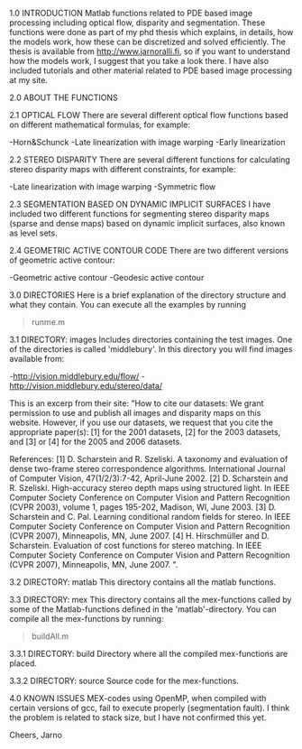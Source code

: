 1.0 INTRODUCTION
Matlab functions related to PDE based image processing including optical flow, disparity and segmentation.
These functions were done as part of my phd thesis which explains, in details, how the models work, how these can be
discretized and solved efficiently. The thesis is available from http://www.jarnoralli.fi, so if you want to
understand how the models work, I suggest that you take a look there. I have also included tutorials and other
material related to PDE based image processing at my site.

2.0 ABOUT THE FUNCTIONS

2.1 OPTICAL FLOW
There are several different optical flow functions based on different mathematical formulas, for example:

-Horn&Schunck
-Late linearization with image warping
-Early linearization

2.2 STEREO DISPARITY
There are several different functions for calculating stereo disparity maps with different constraints, for example:

-Late linearization with image warping
-Symmetric flow

2.3 SEGMENTATION BASED ON DYNAMIC IMPLICIT SURFACES
I have included two different functions for segmenting stereo disparity maps (sparse and dense maps) based on dynamic
implicit surfaces, also known as level sets.

2.4 GEOMETRIC ACTIVE CONTOUR CODE
There are two different versions of geometric active contour:

-Geometric active contour
-Geodesic active contour

3.0 DIRECTORIES
Here is a brief explanation of the directory structure and what they contain. You can execute all the examples by running
>runme.m

3.1 DIRECTORY: images
Includes directories containing the test images. One of the directories is called 'middlebury'. In this directory you will find images available from:

-http://vision.middlebury.edu/flow/
-http://vision.middlebury.edu/stereo/data/

This is an excerp from their site:
"How to cite our datasets:
We grant permission to use and publish all images and disparity maps on this website. However, if you use our datasets, we request that you cite the appropriate paper(s): [1] for the 2001 datasets, [2] for the 2003 datasets, and [3] or [4] for the 2005 and 2006 datasets.

References:
[1]	D. Scharstein and R. Szeliski. A taxonomy and evaluation of dense two-frame stereo correspondence algorithms.
International Journal of Computer Vision, 47(1/2/3):7-42, April-June 2002.
[2]	D. Scharstein and R. Szeliski. High-accuracy stereo depth maps using structured light.
In IEEE Computer Society Conference on Computer Vision and Pattern Recognition (CVPR 2003), volume 1, pages 195-202, Madison, WI, June 2003.
[3]	D. Scharstein and C. Pal. Learning conditional random fields for stereo.
In IEEE Computer Society Conference on Computer Vision and Pattern Recognition (CVPR 2007), Minneapolis, MN, June 2007.
[4]	H. Hirschmüller and D. Scharstein. Evaluation of cost functions for stereo matching.
In IEEE Computer Society Conference on Computer Vision and Pattern Recognition (CVPR 2007), Minneapolis, MN, June 2007.
".

3.2 DIRECTORY: matlab
This directory contains all the matlab functions.

3.3 DIRECTORY: mex
This directory contains all the mex-functions called by some of the Matlab-functions defined in the 'matlab'-directory. You can compile all the mex-functions by running:
>buildAll.m

3.3.1 DIRECTORY: build
Directory where all the compiled mex-functions are placed.

3.3.2 DIRECTORY: source
Source code for the mex-functions.

4.0 KNOWN ISSUES
MEX-codes using OpenMP, when compiled with certain versions of gcc, fail to execute properly (segmentation fault). I think the problem is related to stack size, but I have not confirmed this yet. 

Cheers,
Jarno

